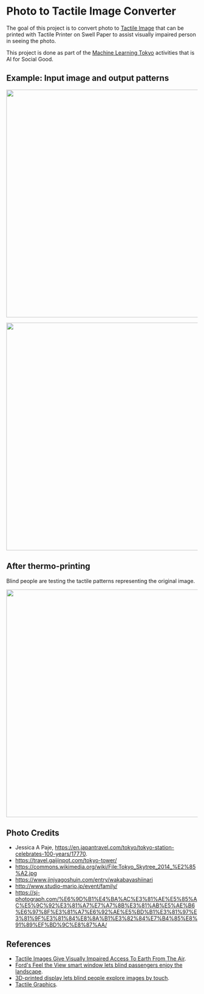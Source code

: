 # Photo to Tactile Image Converter
The goal of this project is to convert photo to [Tactile Image](https://en.wikipedia.org/wiki/Tactile_graphic) that can be printed with Tactile Printer on Swell Paper to assist visually impaired person in seeing the photo.

This project is done as part of the [Machine Learning Tokyo](https://machinelearningtokyo.com/) activities that is AI for Social Good.

## Example: Input image and output patterns

<p align="center">
  <img src="https://github.com/Machine-Learning-Tokyo/tactile_patterns/blob/master/photos/Tokyo-Tower-2-1024x683.jpg" width="600">
</p>

<p align="center">
  <img src="https://github.com/Machine-Learning-Tokyo/tactile_patterns/blob/master/output/tokyo_tower.png" width="600">
</p>


## After thermo-printing
Blind people are testing the tactile patterns representing the original image.

<p align="center">
  <img src="https://github.com/Machine-Learning-Tokyo/tactile_patterns/blob/master/tactile_patterns.jpg" width="600">
</p>



## Photo Credits
* Jessica A Paje, https://en.japantravel.com/tokyo/tokyo-station-celebrates-100-years/17770.
* https://travel.gaijinpot.com/tokyo-tower/
* https://commons.wikimedia.org/wiki/File:Tokyo_Skytree_2014_%E2%85%A2.jpg
* https://www.jinjyagoshuin.com/entry/wakabayashiinari
* http://www.studio-mario.jp/event/family/
* https://sj-photograph.com/%E6%9D%B1%E4%BA%AC%E3%81%AE%E5%85%AC%E5%9C%92%E3%81%A7%E7%A7%8B%E3%81%AB%E5%AE%B6%E6%97%8F%E3%81%A7%E6%92%AE%E5%BD%B1%E3%81%97%E3%81%9F%E3%81%84%E8%8A%B1%E3%82%84%E7%B4%85%E8%91%89%EF%BD%9C%E8%87%AA/

## References
* [Tactile Images Give Visually Impaired Access To Earth From The Air](https://www.culture24.org.uk/sector-info/art17622).
* [Ford's Feel the View smart window lets blind passengers enjoy the landscape](https://www.dezeen.com/2018/05/06/fords-feel-the-view-smart-window-blind-passengers-technology/).
* [3D-printed display lets blind people explore images by touch](https://www.newscientist.com/article/2076693-3d-printed-display-lets-blind-people-explore-images-by-touch/).
* [Tactile Graphics](http://www.pathstoliteracy.org/tactile-graphics).
